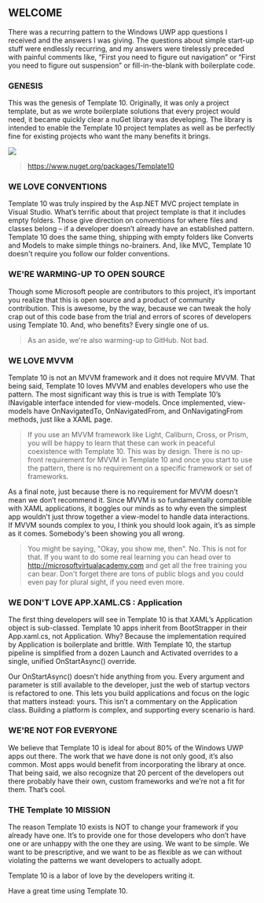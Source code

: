 ## WELCOME

There was a recurring pattern to the Windows UWP app questions I received and the answers I was giving. The questions about simple start-up stuff were endlessly recurring, and my answers were tirelessly preceded with painful comments like, “First you need to figure out navigation” or “First you need to figure out suspension” or fill-in-the-blank with boilerplate code. 

### GENESIS

This was the genesis of Template 10. Originally, it was only a project template, but as we wrote boilerplate solutions that every project would need, it became quickly clear a nuGet library was developing. The library is intended to enable the Template 10 project templates as well as be perfectly fine for existing projects who want the many benefits it brings.

![](https://raw.githubusercontent.com/Windows-XAML/Template10/master/Assets/T10%201366x768.png)

> https://www.nuget.org/packages/Template10

### WE LOVE CONVENTIONS

Template 10 was truly inspired by the Asp.NET MVC project template in Visual Studio. What’s terrific about that project template is that it includes empty folders. Those give direction on conventions for where files and classes belong – if a developer doesn’t already have an established pattern. Template 10 does the same thing, shipping with empty folders like Converts and Models to make simple things no-brainers. And, like MVC, Template 10 doesn't require you follow our folder conventions.

### WE'RE WARMING-UP TO OPEN SOURCE

Though some Microsoft people are contributors to this project, it’s important you realize that this is open source and a product of community contribution. This is awesome, by the way, because we can tweak the holy crap out of this code base from the trial and errors of scores of developers using Template 10. And, who benefits? Every single one of us. 

> As an aside, we're also warming-up to GitHub. Not bad.

### WE LOVE MVVM

Template 10 is not an MVVM framework and it does not require MVVM. That being said, Template 10 loves MVVM and enables developers who use the pattern. The most significant way this is true is with Template 10’s INavigable interface intended for view-models. Once implemented, view-models have OnNavigatedTo, OnNavigatedFrom, and OnNavigatingFrom methods, just like a XAML page. 

> If you use an MVVM framework like Light, Caliburn, Cross, or Prism, you will be happy to learn that these can work in peaceful coexistence with Template 10. This was by design. There is no up-front requirement for MVVM in Template 10 and once you start to use the pattern, there is no requirement on a specific framework or set of frameworks.

As a final note, just because there is no requirement for MVVM doesn’t mean we don’t recommend it. Since MVVM is so fundamentally compatible with XAML applications, it boggles our minds as to why even the simplest app wouldn’t just throw together a view-model to handle data interactions. If MVVM sounds complex to you, I think you should look again, it’s as simple as it comes. Somebody's been showing you all wrong.

> You might be saying, "Okay, you show me, then". No. This is not for that. If you want to do some real learning you can head over to http://microsoftvirtualacademy.com and get all the free training you can bear. Don't forget there are tons of public blogs and you could even pay for plural sight, if you need even more.

### WE DON'T LOVE APP.XAML.CS : Application

The first thing developers will see in Template 10 is that XAML’s Application object is sub-classed.  Template 10 apps inherit from BootStrapper in their App.xaml.cs, not Application. Why? Because the implementation required by Application is boilerplate and brittle. With Template 10, the startup pipeline is simplified from a dozen Launch and Activated overrides to a single, unified OnStartAsync() override. 

Our OnStartAsync() doesn’t hide anything from you. Every argument and parameter is still available to the developer, just the web of startup vectors is refactored to one. This lets you build applications and focus on the logic that matters instead: yours. This isn’t a commentary on the Application class. Building a platform is complex, and supporting every scenario is hard.

### WE'RE NOT FOR EVERYONE

We believe that Template 10 is ideal for about 80% of the Windows UWP apps out there. The work that we have done is not only good, it’s also common. Most apps would benefit from incorporating the library at once. That being said, we also recognize that 20 percent of the developers out there probably have their own, custom frameworks and we’re not a fit for them. That’s cool.

### THE Template 10 MISSION

The reason Template 10 exists is NOT to change your framework if you already have one. It’s to provide one for those developers who don’t have one or are unhappy with the one they are using. We want to be simple. We want to be prescriptive, and we want to be as flexible as we can without violating the patterns we want developers to actually adopt.

Template 10 is a labor of love by the developers writing it. 

Have a great time using Template 10.
